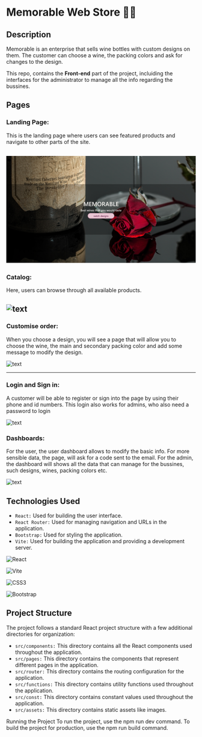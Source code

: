 # Memorable Web Store 🏪🍷
## Description
  Memorable is an enterprise that sells wine bottles with custom designs on them. The customer can choose a wine, the packing colors and ask for changes to the design.

  This repo, contains the **Front-end** part of the project, incluiding the interfaces for the administrator to manage all the info regarding the bussines.
  

## Pages
### Landing Page: 
This is the landing page where users can see featured products and navigate to other parts of the site.

![text](/readmeSources/memorable_landingPage.png)
---
### Catalog:
Here, users can browse through all available products.

![text](/readmeSources/memorable_catalog.gif)
---
### Customise order:
When you choose a design, you will see a page that will allow you to choose the wine, the main and secondary packing color and add some message to modify the design.

![text](/readmeSources/memorable_customiseBottle.gif)

---
### Login and Sign in:
A customer will be able to register or sign into the page by using their phone and id numbers. This login also works for admins, who also need a password to login

![text](/readmeSources/memorable_loginAndSignin.gif)


### Dashboards:
For the user, the user dashboard allows to modify the basic info. For more sensible data, the page, will ask for a code sent to the email.
For the admin, the dashboard will shows all the data that can manage for the bussines, such designs, wines, packing colors etc.

![text](/readmeSources/memorable_dashboards.gif)


## Technologies Used
- `React:`
Used for building the user interface.
- `React Router:`
Used for managing navigation and URLs in the application.
- `Bootstrap:`
Used for styling the application.
- `Vite:`
Used for building the application and providing a development server.

![React](https://img.shields.io/badge/react-%2320232a.svg?style=for-the-badge&logo=react&logoColor=%2361DAFB)

![Vite](https://img.shields.io/badge/vite-%23646CFF.svg?style=for-the-badge&logo=vite&logoColor=white)

![CSS3](https://img.shields.io/badge/css3-%231572B6.svg?style=for-the-badge&logo=css3&logoColor=white)

![Bootstrap](https://img.shields.io/badge/bootstrap-%238511FA.svg?style=for-the-badge&logo=bootstrap&logoColor=white)

## Project Structure
The project follows a standard React project structure with a few additional directories for organization:

- `src/components:`
 This directory contains all the React components used throughout the application.
- `src/pages:`
 This directory contains the components that represent different pages in the application.
- `src/router:`
 This directory contains the routing configuration for the application.
- `src/functions:`
 This directory contains utility functions used throughout the application.
- `src/const:`
 This directory contains constant values used throughout the application.
- `src/assets:`
 This directory contains static assets like images.

Running the Project
To run the project, use the npm run dev command. To build the project for production, use the npm run build command.